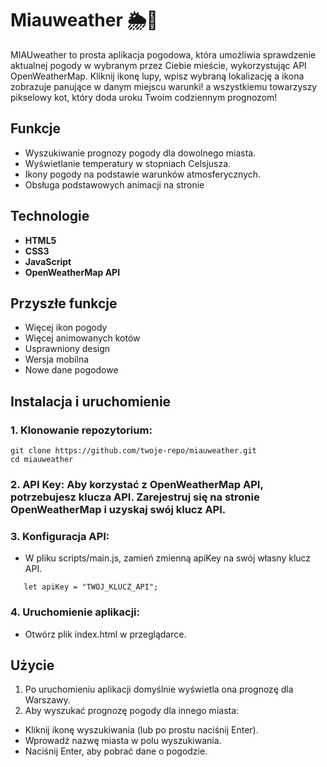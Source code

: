 # Miauweather 🌦🐾

MIAUweather to prosta aplikacja pogodowa, która umożliwia sprawdzenie aktualnej pogody w wybranym przez Ciebie mieście, wykorzystując API OpenWeatherMap. Kliknij ikonę lupy, wpisz wybraną lokalizację a ikona zobrazuje panujące w danym miejscu warunki! a wszystkiemu towarzyszy pikselowy kot, który doda uroku Twoim codziennym prognozom!

## Funkcje
- Wyszukiwanie prognozy pogody dla dowolnego miasta.
- Wyświetlanie temperatury w stopniach Celsjusza.
- Ikony pogody na podstawie warunków atmosferycznych.
- Obsługa podstawowych animacji na stronie 

## Technologie

- **HTML5**
- **CSS3**
- **JavaScript**
- **OpenWeatherMap API**

## Przyszłe funkcje
- Więcej ikon pogody
- Więcej animowanych kotów
- Usprawniony design
- Wersja mobilna
- Nowe dane pogodowe


## Instalacja i uruchomienie

### 1. **Klonowanie repozytorium**:
```
git clone https://github.com/twoje-repo/miauweather.git
cd miauweather
```
### 2. API Key: Aby korzystać z OpenWeatherMap API, potrzebujesz klucza API. Zarejestruj się na stronie OpenWeatherMap i uzyskaj swój klucz API.

### 3. Konfiguracja API:

* W pliku scripts/main.js, zamień zmienną apiKey na swój własny klucz API.
```
   let apiKey = "TWÓJ_KLUCZ_API";
```

### 4. Uruchomienie aplikacji:
* Otwórz plik index.html w przeglądarce.

## Użycie

1. Po uruchomieniu aplikacji domyślnie wyświetla ona prognozę dla Warszawy.
2. Aby wyszukać prognozę pogody dla innego miasta:
- Kliknij ikonę wyszukiwania (lub po prostu naciśnij Enter).
- Wprowadź nazwę miasta w polu wyszukiwania.
- Naciśnij Enter, aby pobrać dane o pogodzie.